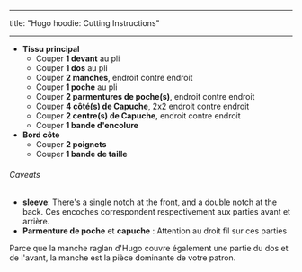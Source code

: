 - - -
title: "Hugo hoodie: Cutting Instructions"
- - -

- **Tissu principal**
  - Couper **1 devant** au pli
  - Couper **1 dos** au pli
  - Couper **2 manches**, endroit contre endroit
  - Couper **1 poche** au pli
  - Couper **2 parmentures de poche(s)**, endroit contre endroit
  - Couper **4 côté(s) de Capuche**, 2x2 endroit contre endroit
  - Couper **2 centre(s) de Capuche**, endroit contre endroit
  - Couper **1 bande d'encolure**
- **Bord côte**
  - Couper **2 poignets**
  - Couper **1 bande de taille**

<Warning>

###### Caveats

- **sleeve**: There's a single notch at the front, and a double notch at the back. Ces encoches correspondent respectivement aux parties avant et arrière.
- **Parmenture de poche** et **capuche** : Attention au droit fil sur ces parties

Parce que la manche raglan d'Hugo couvre également une partie du dos et de l'avant,
la manche est la pièce dominante de votre patron.

</Warning>
